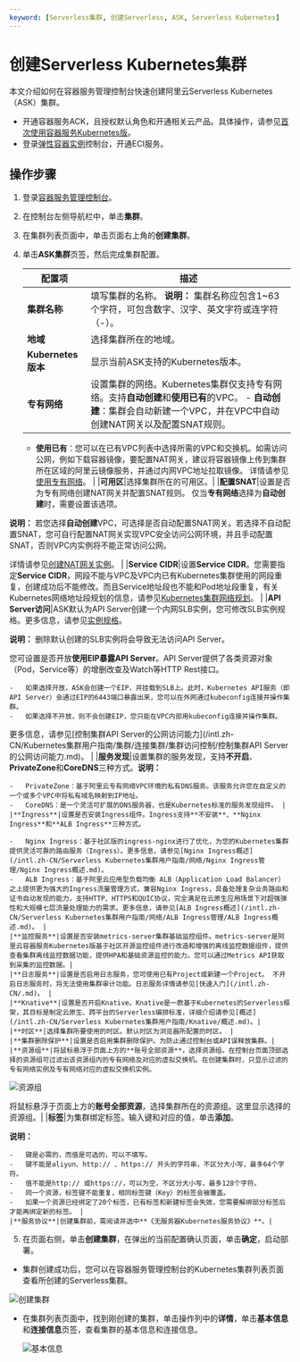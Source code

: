 ```yaml
---
keyword: [Serverless集群, 创建Serverless, ASK, Serverless Kubernetes]
---
```


# 创建Serverless Kubernetes集群

本文介绍如何在容器服务管理控制台快速创建阿里云Serverless Kubernetes（ASK）集群。

-   开通容器服务ACK，且授权默认角色和开通相关云产品。具体操作，请参见[首次使用容器服务Kubernetes版](/intl.zh-CN/快速入门/首次使用容器服务Kubernetes版.md)。
-   登录[弹性容器实例](https://eci.console.aliyun.com)控制台，开通ECI服务。


## 操作步骤

1.  登录[容器服务管理控制台](https://cs.console.aliyun.com)。

2.  在控制台左侧导航栏中，单击**集群**。

3.  在集群列表页面中，单击页面右上角的**创建集群**。

4.  单击**ASK集群**页签，然后完成集群配置。

    |配置项|描述|
    |---|--|
    |**集群名称**|填写集群的名称。 **说明：** 集群名称应包含1~63个字符，可包含数字、汉字、英文字符或连字符（-）。 |
    |**地域**|选择集群所在的地域。|
    |**Kubernetes版本**|显示当前ASK支持的Kubernetes版本。 |
    |**专有网络**|设置集群的网络。Kubernetes集群仅支持专有网络。支持**自动创建**和**使用已有**的VPC。     -   **自动创建**：集群会自动新建一个VPC，并在VPC中自动创建NAT网关以及配置SNAT规则。
    -   **使用已有**：您可以在已有VPC列表中选择所需的VPC和交换机。如需访问公网，例如下载容器镜像，要配置NAT网关，建议将容器镜像上传到集群所在区域的阿里云镜像服务，并通过内网VPC地址拉取镜像。
详情请参见[使用专有网络](/intl.zh-CN/专有网络和交换机/使用专有网络.md)。 |
    |**可用区**|选择集群所在的可用区。|
    |**配置SNAT**|设置是否为专有网络创建NAT网关并配置SNAT规则。 仅当**专有网络**选择为**自动创建**时，需要设置该选项。

**说明：** 若您选择**自动创建**VPC，可选择是否自动配置SNAT网关。若选择不自动配置SNAT，您可自行配置NAT网关实现VPC安全访问公网环境，并且手动配置SNAT，否则VPC内实例将不能正常访问公网。

详情请参见[创建NAT网关实例](/intl.zh-CN/基本功能操作/创建NAT网关实例.md)。 |
    |**Service CIDR**|设置**Service CIDR**。您需要指定**Service CIDR**，网段不能与VPC及VPC内已有Kubernetes集群使用的网段重复，创建成功后不能修改。而且Service地址段也不能和Pod地址段重复，有关Kubernetes网络地址段规划的信息，请参见[Kubernetes集群网络规划](/intl.zh-CN/Kubernetes集群用户指南/网络/Kubernetes集群网络规划.md)。 |
    |**API Server访问**|ASK默认为API Server创建一个内网SLB实例，您可修改SLB实例规格。更多信息，请参见[实例规格](/intl.zh-CN/传统型负载均衡CLB/CLB用户指南/实例/CLB实例概述.md)。

**说明：** 删除默认创建的SLB实例将会导致无法访问API Server。

您可设置是否开放**使用EIP暴露API Server**。API Server提供了各类资源对象（Pod，Service等）的增删改查及Watch等HTTP Rest接口。

    -   如果选择开放，ASK会创建一个EIP，并挂载到SLB上。此时，Kubernetes API服务（即API Server）会通过EIP的6443端口暴露出来，您可以在外网通过kubeconfig连接并操作集群。
    -   如果选择不开放，则不会创建EIP，您只能在VPC内部用kubeconfig连接并操作集群。
更多信息，请参见[控制集群API Server的公网访问能力](/intl.zh-CN/Kubernetes集群用户指南/集群/连接集群/集群访问控制/控制集群API Server的公网访问能力.md)。 |
    |**服务发现**|设置集群的服务发现，支持**不开启**、**PrivateZone**和**CoreDNS**三种方式。**说明：**

    -   PrivateZone：基于阿里云专有网络VPC环境的私有DNS服务。该服务允许您在自定义的一个或多个VPC中将私有域名映射到IP地址。
    -   CoreDNS：是一个灵活可扩展的DNS服务器，也是Kubernetes标准的服务发现组件。 |
    |**Ingress**|设置是否安装Ingress组件。Ingress支持**不安装**、**Nginx Ingress**和**ALB Ingress**三种方式。

    -   Nginx Ingress：基于社区版的ingress-nginx进行了优化，为您的Kubernetes集群提供灵活可靠的路由服务（Ingress）。更多信息，请参见[Nginx Ingress概述](/intl.zh-CN/Serverless Kubernetes集群用户指南/网络/Nginx Ingress管理/Nginx Ingress概述.md)。
    -   ALB Ingress：基于阿里云应用型负载均衡 ALB（Application Load Balancer） 之上提供更为强大的Ingress流量管理方式，兼容Nginx Ingress，具备处理复杂业务路由和证书自动发现的能力，支持HTTP、HTTPS和QUIC协议，完全满足在云原生应用场景下对超强弹性和大规模七层流量处理能力的需求。更多信息，请参见[ALB Ingress概述](/intl.zh-CN/Serverless Kubernetes集群用户指南/网络/ALB Ingress管理/ALB Ingress概述.md)。 |
    |**监控服务**|设置是否安装metrics-server集群基础监控组件。metrics-server是阿里云容器服务Kubernetes版基于社区开源监控组件进行改造和增强的离线监控数据组件，提供查看集群离线监控数据功能，提供HPA和基础资源监控的能力。您可以通过Metrics API获取到采集的监控数据。|
    |**日志服务**|设置是否启用日志服务，您可使用已有Project或新建一个Project。 不开启日志服务时，将无法使用集群审计功能。日志服务详情请参见[快速入门](/intl.zh-CN/.md)。 |
    |**Knative**|设置是否开启Knative。Knative是一款基于Kubernetes的Serverless框架，其目标是制定云原生、跨平台的Serverless编排标准，详细介绍请参见[概述](/intl.zh-CN/Serverless Kubernetes集群用户指南/Knative/概述.md)。|
    |**时区**|选择集群所要使用的时区。默认时区为浏览器所配置的时区。 |
    |**集群删除保护**|设置是否启用集群删除保护。为防止通过控制台或API误释放集群。|
    |**资源组**|将鼠标悬浮于页面上方的**账号全部资源**，选择资源组。在控制台页面顶部选择的资源组可过滤出该资源组内的专有网络及对应的虚拟交换机。在创建集群时，只显示过滤的专有网络实例及专有网络对应的虚拟交换机实例。

![资源组](https://help-static-aliyun-doc.aliyuncs.com/assets/img/zh-CN/8029478261/p127165.png)

将鼠标悬浮于页面上方的**账号全部资源**，选择集群所在的资源组。这里显示选择的资源组。|
    |**标签**|为集群绑定标签。输入键和对应的值，单击**添加**。

**说明：**

    -   键是必需的，而值是可选的，可以不填写。
    -   键不能是aliyun、http:// 、https:// 开头的字符串，不区分大小写，最多64个字符。
    -   值不能是http:// 或https://，可以为空，不区分大小写，最多128个字符。
    -   同一个资源，标签键不能重复，相同标签键（Key）的标签会被覆盖。
    -   如果一个资源已经绑定了20个标签，已有标签和新建标签会失效，您需要解绑部分标签后才能再绑定新的标签。 |
    |**服务协议**|创建集群前，需阅读并选中**《无服务器Kubernetes服务协议》**。|

5.  在页面右侧，单击**创建集群**，在弹出的当前配置确认页面，单击**确定**，启动部署。


-   集群创建成功后，您可以在容器服务管理控制台的Kubernetes集群列表页面查看所创建的Serverless集群。

![创建集群](https://help-static-aliyun-doc.aliyuncs.com/assets/img/zh-CN/3645388261/p70347.png)

-   在集群列表页面中，找到刚创建的集群，单击操作列中的**详情**，单击**基本信息**和**连接信息**页签，查看集群的基本信息和连接信息。

    ![基本信息](https://help-static-aliyun-doc.aliyuncs.com/assets/img/zh-CN/3645388261/p135811.png)


